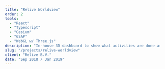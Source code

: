 ```yaml
---
title: "Relive Worldview"
order: 2
tools:
  - "React"
  - "Typescript"
  - "Cesium"
  - "GSAP"
  - "WebGL w/ Three.js"
description: "In-house 3D dashboard to show what activities are done around the globe"
slug: "/projects/relive-worldview"
client: "Relive B.V."
date: "Sep 2018 / Jan 2019"
---
```

